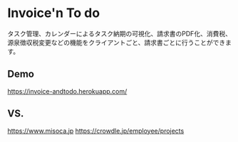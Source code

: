 Invoice'n To do
====
タスク管理、カレンダーによるタスク納期の可視化、請求書のPDF化、消費税、源泉徴収税変更などの機能をクライアントごと、請求書ごとに行うことができます。

## Demo
https://invoice-andtodo.herokuapp.com/
## VS. 
https://www.misoca.jp
https://crowdle.jp/employee/projects
